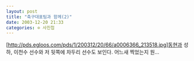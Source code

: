 ```yaml
---
layout: post
title: "축구대표팀과 함께(2)"
date: 2003-12-20 21:33
categories: ⊙ 사진첩
---
```


[http://pds.egloos.com/pds/1/200312/20/66/a0006366_213518.jpg]동현과 성하, 이천수 선수와 저 뒷쪽에 차두리 선수도 보인다. 어느새 찍었는지 원...
       
